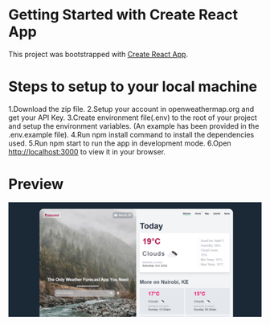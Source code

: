 # Getting Started with Create React App

This project was bootstrapped with [Create React App](https://github.com/facebook/create-react-app).


# Steps to setup to your local machine
1.Download the zip file.
2.Setup your account in openweathermap.org and get your API Key.
3.Create environment file(.env) to the root of your project and setup the environment variables. (An example has been provided in the .env.example file).
4.Run npm install command to install the dependencies used.
5.Run npm start to run the app in development mode.
6.Open [http://localhost:3000](http://localhost:3000) to view it in your browser.

# Preview
![Alt text](/src/assets/Preview.PNG?raw=true)
